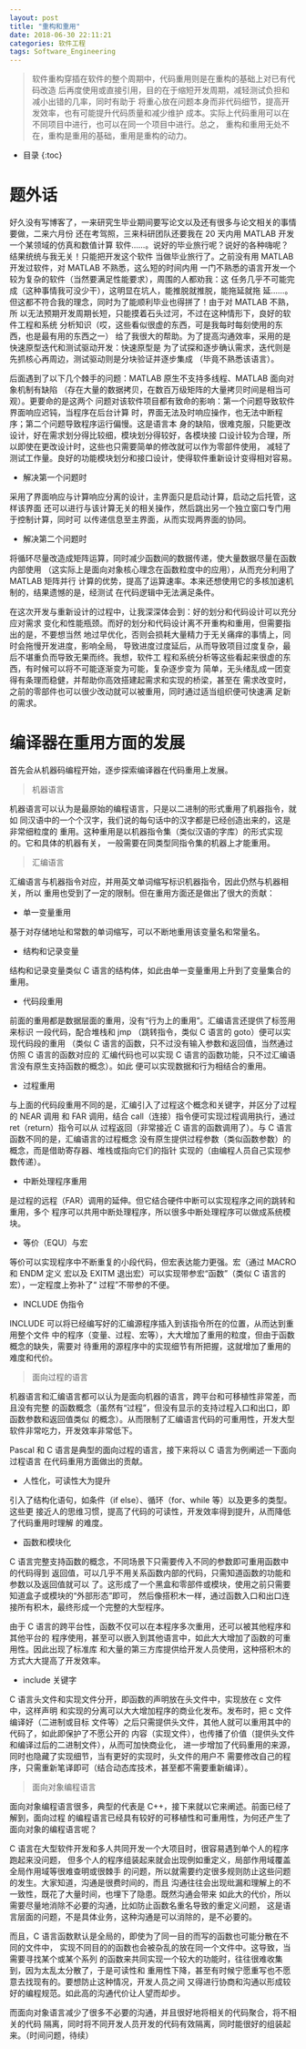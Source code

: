 ```yaml
---
layout: post
title: "重构和重用"
date: 2018-06-30 22:11:21
categories: 软件工程
tags: Software_Engineering
---
```


> 软件重构穿插在软件的整个周期中，代码重用则是在重构的基础上对已有代码改造
后再度使用或直接引用，目的在于缩短开发周期，减轻测试负担和减小出错的几率，同时有助于
将重心放在问题本身而非代码细节，提高开发效率，也有可能提升代码质量和减少维护
成本。实际上代码重用可以在不同项目中进行，也可以在同一个项目中进行。总之，
重构和重用无处不在，重构是重用的基础，重用是重构的动力。




* 目录
{:toc}

# 题外话

好久没有写博客了，一来研究生毕业期间要写论文以及还有很多与论文相关的事情要做，二来六月份
还在考驾照，三来科研团队还要我在 20 天内用 MATLAB 开发一个某领域的仿真和数值计算
软件……。说好的毕业旅行呢？说好的各种嗨呢？结果统统与我无关！只能把开发这个软件
当做毕业旅行了。之前没有用 MATLAB 开发过软件，对 MATLAB 不熟悉，这么短的时间内用
一门不熟悉的语言开发一个较为复杂的软件（当然要满足性能要求），周围的人都劝我：这
任务几乎不可能完成（这种事情我可没少干），这明显在坑人，能推脱就推脱，能拖延就拖
延……。但这都不符合我的理念，同时为了能顺利毕业也得拼了！由于对 MATLAB 不熟，所
以无法预期开发周期长短，只能摸着石头过河，不过在这种情形下，良好的软件工程和系统
分析知识（哎，这些看似很虚的东西，可是我每时每刻使用的东西，也是最有用的东西之一）
给了我很大的帮助。为了提高沟通效率，采用的是快速原型迭代和测试驱动开发：快速原型是
为了试探和逐步确认需求，迭代则是先抓核心再周边，测试驱动则是分块验证并逐步集成
（毕竟不熟悉该语言）。

后面遇到了以下几个棘手的问题：MATLAB 原生不支持多线程、MATLAB 面向对象机制有缺陷
（存在大量的数据拷贝，在数百万级矩阵的大量拷贝时间是相当可观）。更要命的是这两个
问题对该软件项目都有致命的影响：第一个问题导致软件界面响应迟钝，当程序在后台计算
时，界面无法及时响应操作，也无法中断程序；第二个问题导致程序运行偏慢。这是语言本
身的缺陷，很难克服，只能更改设计，好在需求划分得比较细，模块划分得较好，各模块接
口设计较为合理，所以即使在更改设计时，这些也只需要简单的修改就可以作为零部件使用，
减轻了测试工作量。良好的功能模块划分和接口设计，使得软件重新设计变得相对容易。

+ 解决第一个问题时

采用了界面响应与计算响应分离的设计，主界面只是启动计算，启动之后托管，这样该界面
还可以进行与该计算无关的相关操作，然后跳出另一个独立窗口专门用于控制计算，同时可
以传递信息至主界面，从而实现两界面的协同。

+ 解决第二个问题时

将循环尽量改造成矩阵运算，同时减少函数间的数据传递，使大量数据尽量在函数内部使用
（这实际上是面向对象核心理念在函数粒度中的应用），从而充分利用了 MATLAB 矩阵并行
计算的优势，提高了运算速率。本来还想使用它的多核加速机制的，结果遗憾的是，经测试
在代码逻辑中无法满足条件。

在这次开发与重新设计的过程中，让我深深体会到：好的划分和代码设计可以充分应对需求
变化和性能瓶颈。而好的划分和代码设计离不开重构和重用，但需要指出的是，不要想当然
地过早优化，否则会损耗大量精力于无关痛痒的事情上，同时会拖慢开发进度，影响全局，
导致进度过度延后，从而导致项目过度复杂，最后不堪重负而导致无果而终。我想，软件工
程和系统分析等这些看起来很虚的东西，有时候可以将不可能逐渐变为可能，复杂逐步变为
简单，无头绪乱成一团变得有条理而稳健，并帮助你高效搭建起需求和实现的桥梁，甚至在
需求改变时，之前的零部件也可以很少改动就可以被重用，同时通过适当组织便可快速满
足新的需求。

# 编译器在重用方面的发展

首先会从机器码编程开始，逐步探索编译器在代码重用上发展。

> 机器语言

机器语言可以认为是最原始的编程语言，只是以二进制的形式重用了机器指令，就如
同汉语中的一个个汉字，我们说的每句话中的汉字都是已经创造出来的，这是非常细粒度的
重用。这种重用是以机器指令集（类似汉语的字库）的形式实现的。它和具体的机器有关，
一般需要在同类型同指令集的机器上才能重用。

> 汇编语言

汇编语言与机器指令对应，并用英文单词缩写标识机器指令，因此仍然与机器相关，所以
重用也受到了一定的限制。但在重用方面还是做出了很大的贡献：

+ 单一变量重用

基于对存储地址和常数的单词缩写，可以不断地重用该变量名和常量名。

+ 结构和记录变量

结构和记录变量类似 C 语言的结构体，如此由单一变量重用上升到了变量集合的重用。

+ 代码段重用

前面的重用都是数据层面的重用，没有“行为上的重用”。汇编语言还提供了标签用来标识
一段代码，配合堆栈和 jmp （跳转指令，类似 C 语言的 goto）便可以实现代码段的重用
（类似 C 语言的函数，只不过没有输入参数和返回值，当然通过仿照 C 语言的函数对应的
汇编代码也可以实现 C 语言的函数功能，只不过汇编语言没有原生支持函数的概念）。如此
便可以实现数据和行为相结合的重用。

+ 过程重用

与上面的代码段重用不同的是，汇编引入了过程这个概念和关键字，并区分了过程的 NEAR 调用
和 FAR 调用，结合 call（连接）指令便可实现过程调用执行，通过 ret（return）指令可以从
过程返回（非常接近 C 语言的函数调用了）。与 C 语言函数不同的是，汇编语言的过程概念
没有原生提供过程参数（类似函数参数）的概念，而是借助寄存器、堆栈或指向它们的指针
实现的（由编程人员自己实现参数传递）。

+ 中断处理程序重用

是过程的远程（FAR）调用的延伸。但它结合硬件中断可以实现程序之间的跳转和重用，多个
程序可以共用中断处理程序，所以很多中断处理程序可以做成系统模块。

+ 等价（EQU）与宏

等价可以实现程序中不断重复的小段代码，但宏表达能力更强。宏（通过 MACRO 和 ENDM 定义
宏以及 EXITM 退出宏）可以实现带参宏“函数”（类似 C 语言的宏），一定程度上弥补了“
过程”不带参的不便。

+ INCLUDE 伪指令

INCLUDE 可以将已经编写好的汇编源程序插入到该指令所在的位置，从而达到重用整个文件
中的程序（变量、过程、宏等），大大增加了重用的粒度，但由于函数概念的缺失，需要对
待重用的源程序中的实现细节有所把握，这就增加了重用的难度和代价。

> 面向过程的语言

机器语言和汇编语言都可以认为是面向机器的语言，跨平台和可移植性非常差，而且没有完整
的函数概念（虽然有“过程”，但没有显示的支持过程入口和出口，即函数参数和返回值类似
的概念）。从而限制了汇编语言代码的可重用性，开发大型软件非常吃力，开发效率非常低下。

Pascal 和 C 语言是典型的面向过程的语言，接下来将以 C 语言为例阐述一下面向过程语言
在代码重用方面做出的贡献。

+ 人性化，可读性大为提升

引入了结构化语句，如条件（if else）、循环（for、while 等）以及更多的类型。这些更
接近人的思维习惯，提高了代码的可读性，开发效率得到提升，从而降低了代码重用时理解
的难度。

+ 函数和模块化

C 语言完整支持函数的概念，不同场景下只需要传入不同的参数即可重用函数中的代码得到
返回值，可以几乎不用关系函数内部的代码，只需知道函数的功能和参数以及返回值就可以
了。这形成了一个黑盒和零部件或模块，使用之前只需要知道盒子或模块的“外部形态”即可，
然后像搭积木一样，通过函数入口和出口连接所有积木，最终形成一个完整的大型程序。

由于 C 语言的跨平台性，函数不仅可以在本程序多次重用，还可以被其他程序和其他平台的
程序使用，甚至可以嵌入到其他语言中，如此大大增加了函数的可重用性。因此出现了标准库
和大量的第三方库提供给开发人员使用，这种搭积木的方式大大提高了开发效率。

+ include 关键字

C 语言头文件和实现文件分开，即函数的声明放在头文件中，实现放在 c 文件中，这样声明
和实现的分离可以大大增加程序的商业化发布。发布时，把 c 文件编译好（二进制或目标
文件等）之后只需提供头文件，其他人就可以重用其中的代码了，如此即保护了不愿公开的
内容（实现文件），也传播了价值（提供头文件和编译过后的二进制文件），从而可加快商业化，
进一步增加了代码重用的来源，同时也隐藏了实现细节，当有更好的实现时，头文件的用户不
需要修改自己的程序，只需重新笔译即可（结合动态库技术，甚至都不需要重新编译）。

> 面向对象编程语言

面向对象编程语言很多，典型的代表是 C++，接下来就以它来阐述。前面已经了解到，面向过程
的编程语言已经具有较好的可移植性和可重用性，为何还产生了面向对象的编程语言呢？

C 语言在大型软件开发和多人共同开发一个大项目时，很容易遇到单个人的程序跑起来没问题，
但多个人的程序组装起来就会出现例如重定义，局部作用域覆盖全局作用域等很难查明或很棘手
的问题，所以就需要约定很多规则防止这些问题的发生。大家知道，沟通是很费时间的，而且
沟通往往会出现纰漏和理解上的不一致性，既花了大量时间，也埋下了隐患。既然沟通会带来
如此大的代价，所以需要尽量地消除不必要的沟通，比如防止函数名重名导致的重定义问题，
这是语言层面的问题，不是具体业务，这种沟通是可以消除的，是不必要的。

而且，C 语言函数默认是全局的，即使为了同一目的而写的函数也可能分散在不同的文件中，
实现不同目的的函数也会被杂乱的放在同一个文件中。这导致，当需要寻找某个或某个系列
的函数来共同实现一个较大的功能时，往往很难收集到，因为太乱太分散了，于是可读性和
重用性下降，甚至有时候宁愿重写也不愿意去找现有的。要想防止这种情况，开发人员之间
又得进行协商和沟通以形成较好的编程规范。如此高的沟通代价让人望而却步。

而面向对象语言减少了很多不必要的沟通，并且很好地将相关的代码聚合，将不相关的代码
隔离，同时将不同开发人员开发的代码有效隔离，同时能很好的组装起来。（时间问题，待续）
